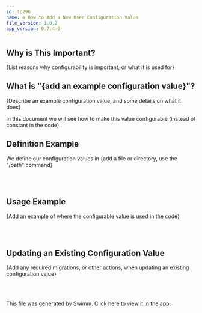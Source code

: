 ```yaml
---
id: lo296
name: ⚙️ How to Add a New User Configuration Value
file_version: 1.0.2
app_version: 0.7.4-0
---
```


## Why is This Important?

{List reasons why configurability is important, or what it is used for}

## What is "{add an example configuration value}"?

{Describe an example configuration value, and some details on what it does}

In this document we will see how to make this value configurable (instead of constant in the code).

## Definition Example

We define our configuration values in {add a file or directory, use the "/path" command}

<br/>



<br/>

## Usage Example

{Add an example of where the configurable value is used in the code}

<br/>



<br/>

## Updating an Existing Configuration Value

{Add any required migrations, or other actions, when updating an existing configuration value}

<br/>



<br/>

This file was generated by Swimm. [Click here to view it in the app](http://localhost:5000/repos/Z2l0aHViJTNBJTNBc3Rva2Utd2VhdGhlciUzQSUzQUFkZGllQ29oZW4=/docs/lo296).
